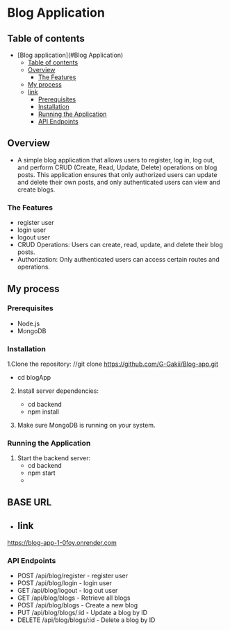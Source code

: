 # Blog Application

## Table of contents

- [Blog application](#Blog Application)
  - [Table of contents](#table-of-contents)
  - [Overview](#overview)
    - [The Features](#the-features)
  - [My process](#my-process)
  - [link](#link)
    - [Prerequisites](#prerequisites)
    - [Installation](#installation)
    - [Running the Application](#running-the-application)
    - [API Endpoints](#api-endpoints)

## Overview

- A simple blog application that allows users to register, log in, log out, and perform CRUD (Create, Read, Update, Delete) operations on blog posts. This application ensures that only authorized users can update and delete their own posts, and only authenticated users can view and create blogs.

### The Features

- register user
- login user
- logout user
- CRUD Operations: Users can create, read, update, and delete their blog posts.
- Authorization: Only authenticated users can access certain routes and operations.

## My process

### Prerequisites

- Node.js
- MongoDB

### Installation

1.Clone the repository: //git clone https://github.com/G-Gakii/Blog-app.git

- cd blogApp

2. Install server dependencies:

   - cd backend
   - npm install

3. Make sure MongoDB is running on your system.

### Running the Application

1. Start the backend server:
   - cd backend
   - npm start
   -

## BASE URL

- ## link

https://blog-app-1-0foy.onrender.com

### API Endpoints

- POST /api/blog/register - register user
- POST /api/blog/login - login user
- GET /api/blog/logout - log out user
- GET /api/blog/blogs - Retrieve all blogs
- POST /api/blog/blogs - Create a new blog
- PUT /api/blog/blogs/:id - Update a blog by ID
- DELETE /api/blog/blogs/:id - Delete a blog by ID
